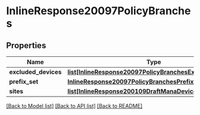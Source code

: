 # InlineResponse20097PolicyBranches

## Properties
Name | Type | Description | Notes
------------ | ------------- | ------------- | -------------
**excluded_devices** | [**list[InlineResponse20097PolicyBranchesExcludedDevices]**](InlineResponse20097PolicyBranchesExcludedDevices.md) |  | [optional] 
**prefix_set** | [**InlineResponse20097PolicyBranchesPrefixSet**](InlineResponse20097PolicyBranchesPrefixSet.md) |  | [optional] 
**sites** | [**list[InlineResponse200109DraftManaDeviceSite]**](InlineResponse200109DraftManaDeviceSite.md) |  | [optional] 

[[Back to Model list]](../README.md#documentation-for-models) [[Back to API list]](../README.md#documentation-for-api-endpoints) [[Back to README]](../README.md)

